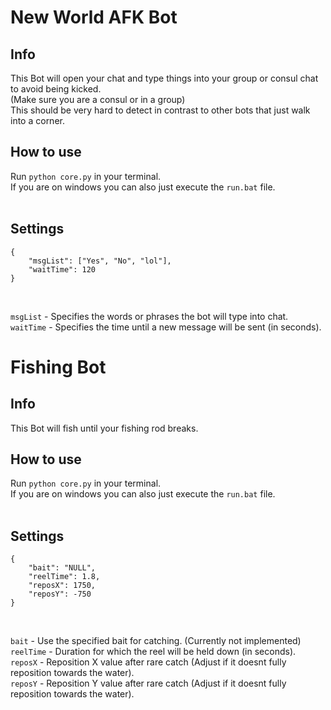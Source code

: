 # New World AFK Bot

## Info

This Bot will open your chat and type things into your group or consul chat to avoid being kicked.<br/>(Make sure you are a consul or in a group)<br/>
This should be very hard to detect in contrast to other bots that just walk into a corner.<br/>

## How to use

Run ```python core.py``` in your terminal.<br/>
If you are on windows you can also just execute the ```run.bat``` file.<br/>
<br/>

## Settings

```
{
    "msgList": ["Yes", "No", "lol"],
    "waitTime": 120
}
```
<br/>

```msgList``` - Specifies the words or phrases the bot will type into chat.<br/>
```waitTime``` - Specifies the time until a new message will be sent (in seconds).


# Fishing Bot

## Info

This Bot will fish until your fishing rod breaks.<br/>

## How to use

Run ```python core.py``` in your terminal.<br/>
If you are on windows you can also just execute the ```run.bat``` file.<br/>
<br/>

## Settings

```
{
    "bait": "NULL",
    "reelTime": 1.8,
    "reposX": 1750,
    "reposY": -750
}
```
<br/>

```bait``` - Use the specified bait for catching. (Currently not implemented)<br/>
```reelTime``` - Duration for which the reel will be held down (in seconds).<br/>
```reposX``` - Reposition X value after rare catch (Adjust if it doesnt fully reposition towards the water).<br/>
```reposY``` - Reposition Y value after rare catch (Adjust if it doesnt fully reposition towards the water).<br/>
